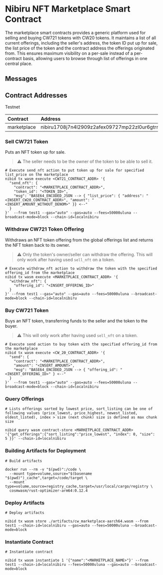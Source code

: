 # Nibiru NFT Marketplace Smart Contract

The marketplace smart contracts provides a generic platform used for selling and buying CW721 tokens with CW20 tokens. It maintains a list of all current offerings, including the seller's address, the token ID put up for sale, the list price of the token and the contract address the offerings originated from. This ensures maximum visibility on a per-sale instead of a per-contract basis, allowing users to browse through list of offerings in one central place.

## Messages

## Contract Addresses

Testnet

| Contract        | Address                                       |
|:----------------|:----------------------------------------------|
| marketplace     | nibiru1708j7n4l2909z2afex09727mp22zl0ur6gtrn9  |

### Sell CW721 Token

Puts an NFT token up for sale.

> :warning: The seller needs to be the owner of the token to be able to sell it.

```shell
# Execute send_nft action to put token up for sale for specified list_price on the marketplace
nibid tx wasm execute <CW721_CONTRACT_ADDR> '{
  "send_nft": {
    "contract": "<MARKETPLACE_CONTRACT_ADDR>",
    "token_id": "<TOKEN_ID>",
    "msg": "BASE64_ENCODED_JSON --> { "list_price": { "address": "<INSERT_CW20_CONTRACT_ADDR>", "amount": "<INSERT_AMOUNT_WITHOUT_DENOM>" }} <--"
  }
}'  --from test1 --gas="auto" --gas=auto --fees=50000uluna --broadcast-mode=block --chain-id=localnibiru
```

### Withdraw CW721 Token Offering

Withdraws an NFT token offering from the global offerings list and returns the NFT token back to its owner.

> :warning: Only the token's owner/seller can withdraw the offering. This will only work after having used `sell_nft` on a token.

```shell
# Execute withdraw_nft action to withdraw the token with the specified offering_id from the marketplace
nibid tx wasm execute <MARKETPLACE_CONTRACT_ADDR> '{
  "withdraw_nft": {
    "offering_id": "<INSERT_OFFERING_ID>"
  }
}' --from test1 --gas="auto" --gas=auto --fees=50000uluna --broadcast-mode=block --chain-id=localnibiru
```

### Buy CW721 Token

Buys an NFT token, transferring funds to the seller and the token to the buyer.

> :warning: This will only work after having used `sell_nft` on a token.

```shell
# Execute send action to buy token with the specified offering_id from the marketplace
nibid tx wasm execute <CW_20_CONTRACT_ADDR> '{
  "send": {
    "contract": "<MARKETPLACE_CONTRACT_ADDR>",
    "amount": "<INSERT_AMOUNT>",
    "msg": "BASE64_ENCODED_JSON --> { "offering_id": "<INSERT_OFFERING_ID>" } <--"
  }
}'  --from test1 --gas="auto" --gas=auto --fees=50000uluna --broadcast-mode=block --chain-id=localnibiru
```

### Query Offerings

```shell
# Lists offerings sorted by lowest price, sort_listing can be one of following values (price_lowest, price_highest, newest_listed, oldest_listed), index > size (next chunk) size is defined as max chunk size

nibid query wasm contract-store <MARKETPLACE_CONTRACT_ADDR> '{"get_offerings":{"sort_listing":"price_lowest", "index": 0, "size": 5 }}' --chain-id=localnibiru
```

###

### Building Artifacts for Deployment

```shell
# Build artifacts

docker run --rm -v "$(pwd)":/code \
  --mount type=volume,source="$(basename "$(pwd)")_cache",target=/code/target \
  --mount type=volume,source=registry_cache,target=/usr/local/cargo/registry \
  cosmwasm/rust-optimizer-arm64:0.12.4
```

### Deploy Artifacts

```shell
# Deploy artifacts

nibid tx wasm store ./artifacts/cw_marketplace-aarch64.wasm --from test1 --chain-id=localnibiru --gas=auto --fees=50000uluna --broadcast-mode=block
```

### Instantiate Contract
```shell
# Instantiate contract

nibid tx wasm instantiate 1 '{"name":"<MARKETPLACE_NAME>"}' --from test1 --chain-id=localnibiru --fees=50000uluna --gas=auto --broadcast-mode=block
```